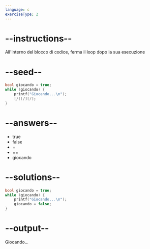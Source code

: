 ```yaml
---
language: c
exerciseType: 2
---
```


# --instructions--

All'interno del blocco di codice, ferma il loop dopo la sua esecuzione

# --seed--

```c
bool giocando = true;
while (giocando) {
    printf("Giocando...\n");
    [/][/][/];
}
```

# --answers--

- true
- false
-  = 
-  == 
- giocando

# --solutions--

```c
bool giocando = true;
while (giocando) {
    printf("Giocando...\n");
    giocando = false;
}
```

# --output--

Giocando...
